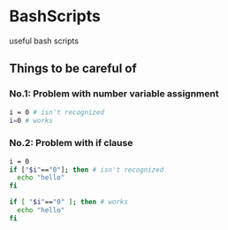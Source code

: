 # BashScripts
useful bash scripts



## Things to be careful of
### No.1: Problem with number variable assignment

```sh
i = 0 # isn't recognized
i=0 # works
```

### No.2: Problem with if clause
```sh
i = 0
if ["$i"=="0"]; then # isn't recognized
  echo "hello"
fi

if [ "$i"=="0" ]; then # works
  echo "hello"
fi
```
